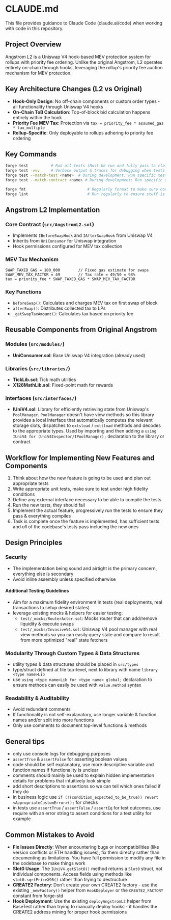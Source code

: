 # CLAUDE.md

This file provides guidance to Claude Code (claude.ai/code) when working with code in this repository.

## Project Overview

Angstrom L2 is a Uniswap V4 hook-based MEV protection system for rollups with priority fee ordering. Unlike the original Angstrom, L2 operates entirely on-chain through hooks, leveraging the rollup's priority fee auction mechanism for MEV protection.

## Key Architecture Changes (L2 vs Original)

- **Hook-Only Design**: No off-chain components or custom order types - all functionality through Uniswap V4 hooks
- **On-Chain ToB Calculation**: Top-of-block bid calculation happens entirely within the hook
- **Priority Fee MEV Tax**: Protection via `tax = priority_fee * assumed_gas * tax_multiple`
- **Rollup-Specific**: Only deployable to rollups adhering to priority fee ordering

## Key Commands

```bash
forge test          # Run all tests (Must be run and fully pass to claim a feature is complete)
forge test -vvv     # Verbose output & traces for debugging when tests fail
forge test --match-test <name>  # During development: Run specific tests to speedup iteration
forge test --match-contract <name> # During development: Run specific set of tests to speedup iteration

forge fmt                           # Regularly format to make sure code is clean
forge lint                          # Run regularly to ensure stuff is clean
```

## Angstrom L2 Implementation

### Core Contract (`src/AngstromL2.sol`)
- Implements `IBeforeSwapHook` and `IAfterSwapHook` from Uniswap V4
- Inherits from `UniConsumer` for Uniswap integration
- Hook permissions configured for MEV tax collection

### MEV Tax Mechanism
```solidity
SWAP_TAXED_GAS = 100_000        // Fixed gas estimate for swaps
SWAP_MEV_TAX_FACTOR = 49        // Tax rate = 49/50 = 98%
tax = priority_fee * SWAP_TAXED_GAS * SWAP_MEV_TAX_FACTOR
```

### Key Functions
- `beforeSwap()`: Calculates and charges MEV tax on first swap of block
- `afterSwap()`: Distributes collected tax to LPs
- `_getSwapTaxAmount()`: Calculates tax based on priority fee


## Reusable Components from Original Angstrom
### Modules (`src/modules/`)
- **UniConsumer.sol**: Base Uniswap V4 integration (already used)

### Libraries (`src/libraries/`)
- **TickLib.sol**: Tick math utilities
- **X128MathLib.sol**: Fixed-point math for rewards

### Interfaces (`src/interfaces/`)
- **IUniV4.sol**: Library for efficiently retrieving state from Uniswap's `PoolManager`. `PoolManager` doesn't have view methods so this library provides a local interface that automatically computes the relevant storage slots, dispatches to `extsload` / `exttload` methods and decodes to the appropriate types. Used by importing and then adding a `using IUniV4 for (UniV4Inspector/IPoolManager);` declaration to the library or contract

## Workflow for Implementing New Features and Components
1. Think about how the new feature is going to be used and plan out appropriate tests
2. Write appropriate unit tests, make sure to test under high fidelity conditions
3. Define any external interface necessary to be able to compile the tests
4. Run the new tests, they should fail
5. Implement the actual feature, progressively run the tests to ensure they pass & everything compiles
6. Task is complete once the feature is implemented, has sufficient tests and *all* of the codebase's tests pass including the new ones

## Design Principles

### Security
- The implementation being sound and airtight is the primary concern, everything else is secondary
- Avoid inline assembly unless specified otherwise

#### Additional Testing Guidelines
- Aim for a maximum fidelity environment in tests (real deployments, real transactions to setup desired states)
- leverage existing mocks & helpers for easier testing:
    - `test/_mocks/RouterActor.sol`: Mocks router that can add/remove liquidity & execute swaps
    - `test/_mocks/InvasiveV4.sol`: Uniswap V4 pool manager with real view methods so you can easily query state and compare to result from more optimized "real" state fetchers

### Modularity Through Custom Types & Data Structures
- utility types & data structures should be placed in `src/types`
- type/struct defined at file top-level, next to library with name `library <type name>Lib`
- use `using <type name>Lib for <type name> global;` declaration to ensure methods can easily be used with `value.method` syntax

### Readability & Auditability
- Avoid redundant comments
- If functionality is not self-explanatory, use longer variable & function names and/or split into more functions
- Only use comments to document top-level functions & methods

## General tips
- only use console logs for debugging purposes
- `assertTrue` & `assertFalse` for asserting boolean values
- code should be self explanatory, use more descriptive variable and function names if functionality is unclear
- comments should mainly be used to explain hidden implementation details for problems that intuitively look simple 
- add short descriptions to assertions so we can tell which ones failed if they do
- in business logic use `if (!(condition_expected_to_be_true)) revert <AppropriateCustomError>();` for checks
- in tests use `assertTrue` / `assertFalse` / `assertEq` for test outcomes, use require with an error string to assert conditions for a test utility for example

## Common Mistakes to Avoid
- **Fix Issues Directly**: When encountering bugs or incompatibilities (like version conflicts or ETH handling issues), fix them directly rather than documenting as limitations. You have full permission to modify any file in the codebase to make things work
- **Slot0 Usage**: The `IUniV4.getSlot0()` method returns a `Slot0` struct, not individual components. Access fields using methods like `slot0.sqrtPriceX96()` rather than trying to destructure
- **CREATE2 Factory**: Don't create your own CREATE2 factory - use the existing `_newFactory()` helper from `HookDeployer` or the `CREATE2_FACTORY` constant from forge-std
- **Hook Deployment**: Use the existing `deployAngstromL2` helper from BaseTest rather than trying to manually deploy hooks - it handles the CREATE2 address mining for proper hook permissions
